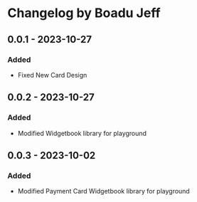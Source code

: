 # Changelog by Boadu Jeff

## 0.0.1 - 2023-10-27

### Added

- Fixed New Card Design


## 0.0.2 - 2023-10-27

### Added

- Modified Widgetbook library for playground

## 0.0.3 - 2023-10-02

### Added

- Modified Payment Card Widgetbook library for playground
